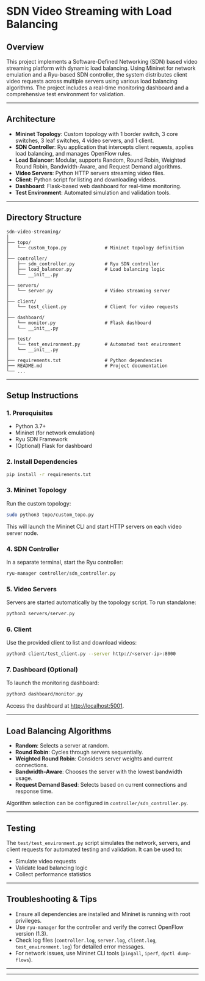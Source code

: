 # SDN Video Streaming with Load Balancing

## Overview
This project implements a Software-Defined Networking (SDN) based video streaming platform with dynamic load balancing. Using Mininet for network emulation and a Ryu-based SDN controller, the system distributes client video requests across multiple servers using various load balancing algorithms. The project includes a real-time monitoring dashboard and a comprehensive test environment for validation.

---

## Architecture
- **Mininet Topology**: Custom topology with 1 border switch, 3 core switches, 3 leaf switches, 4 video servers, and 1 client.
- **SDN Controller**: Ryu application that intercepts client requests, applies load balancing, and manages OpenFlow rules.
- **Load Balancer**: Modular, supports Random, Round Robin, Weighted Round Robin, Bandwidth-Aware, and Request Demand algorithms.
- **Video Servers**: Python HTTP servers streaming video files.
- **Client**: Python script for listing and downloading videos.
- **Dashboard**: Flask-based web dashboard for real-time monitoring.
- **Test Environment**: Automated simulation and validation tools.

---

## Directory Structure
```
sdn-video-streaming/
│
├── topo/
│   └── custom_topo.py              # Mininet topology definition
│
├── controller/
│   ├── sdn_controller.py           # Ryu SDN controller
│   ├── load_balancer.py            # Load balancing logic
│   └── __init__.py
│
├── servers/
│   └── server.py                   # Video streaming server
│
├── client/
│   └── test_client.py              # Client for video requests
│
├── dashboard/
│   └── monitor.py                  # Flask dashboard
│   └── __init__.py
│
├── test/
│   └── test_environment.py         # Automated test environment
│   └── __init__.py
│
├── requirements.txt                # Python dependencies
├── README.md                       # Project documentation
└── ...
```

---

## Setup Instructions

### 1. Prerequisites
- Python 3.7+
- Mininet (for network emulation)
- Ryu SDN Framework
- (Optional) Flask for dashboard

### 2. Install Dependencies
```bash
pip install -r requirements.txt
```

### 3. Mininet Topology
Run the custom topology:
```bash
sudo python3 topo/custom_topo.py
```
This will launch the Mininet CLI and start HTTP servers on each video server node.

### 4. SDN Controller
In a separate terminal, start the Ryu controller:
```bash
ryu-manager controller/sdn_controller.py
```

### 5. Video Servers
Servers are started automatically by the topology script. To run standalone:
```bash
python3 servers/server.py
```

### 6. Client
Use the provided client to list and download videos:
```bash
python3 client/test_client.py --server http://<server-ip>:8000
```

### 7. Dashboard (Optional)
To launch the monitoring dashboard:
```bash
python3 dashboard/monitor.py
```
Access the dashboard at [http://localhost:5001](http://localhost:5001).

---

## Load Balancing Algorithms
- **Random**: Selects a server at random.
- **Round Robin**: Cycles through servers sequentially.
- **Weighted Round Robin**: Considers server weights and current connections.
- **Bandwidth-Aware**: Chooses the server with the lowest bandwidth usage.
- **Request Demand Based**: Selects based on current connections and response time.

Algorithm selection can be configured in `controller/sdn_controller.py`.

---

## Testing
The `test/test_environment.py` script simulates the network, servers, and client requests for automated testing and validation. It can be used to:
- Simulate video requests
- Validate load balancing logic
- Collect performance statistics

---

## Troubleshooting & Tips
- Ensure all dependencies are installed and Mininet is running with root privileges.
- Use `ryu-manager` for the controller and verify the correct OpenFlow version (1.3).
- Check log files (`controller.log`, `server.log`, `client.log`, `test_environment.log`) for detailed error messages.
- For network issues, use Mininet CLI tools (`pingall`, `iperf`, `dpctl dump-flows`).

---

---

